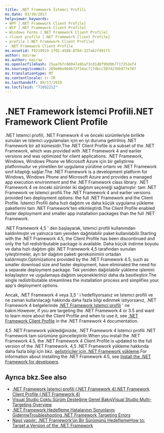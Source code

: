 ```yaml
---
title: .NET Framework İstemci Profili
ms.date: 03/30/2017
helpviewer_keywords:
- WPF [.NET Framework Client Profile]
- WCF [.NET Framework Client Profile]
- Windows Forms [.NET Framework Client Profile]
- client profile [.NET Framework Client Profile]
- profile [.NET Framework Client Profile]
- .NET Framework Client Profile
ms.assetid: f0219919-1f02-4588-8704-327a62fd91f1
author: mairaw
ms.author: mairaw
ms.openlocfilehash: 25aa7b7c88047a95af3cd1d8f99d96771f252ef4
ms.sourcegitcommit: 289e06e904b72f34ac717dbcc5074239b977e707
ms.translationtype: MT
ms.contentlocale: tr-TR
ms.lasthandoff: 09/17/2019
ms.locfileid: "71052212"
---
```

# <a name="net-framework-client-profile"></a><span data-ttu-id="1cb0f-102">.NET Framework İstemci Profili</span><span class="sxs-lookup"><span data-stu-id="1cb0f-102">.NET Framework Client Profile</span></span>
<span data-ttu-id="1cb0f-103">.NET Istemci profili, .NET Framework 4 ve önceki sürümleriyle birlikte sunulan ve istemci uygulamaları için en iyi duruma getirilmiş .NET Framework bir alt kümesidir.</span><span class="sxs-lookup"><span data-stu-id="1cb0f-103">The .NET Client Profile is a subset of the .NET Framework, which was provided with .NET Framework 4 and earlier versions and was optimized for client applications.</span></span> <span data-ttu-id="1cb0f-104">.NET Framework, Windows, Windows Phone ve Microsoft Azure için bir geliştirme platformudur ve yönetilen bir uygulama yürütme ortamı ve .NET Framework sınıf kitaplığı sağlar.</span><span class="sxs-lookup"><span data-stu-id="1cb0f-104">The .NET Framework is a development platform for Windows, Windows Phone and Microsoft Azure and provides a managed app execution environment and the .NET Framework class library.</span></span> <span data-ttu-id="1cb0f-105">.NET Framework 4 ve önceki sürümler iki dağıtım seçeneği sağlamıştır: tam .NET Framework ve Istemci profili.</span><span class="sxs-lookup"><span data-stu-id="1cb0f-105">The .NET Framework 4 and earlier versions provided two deployment options: the full .NET Framework and the Client Profile.</span></span> <span data-ttu-id="1cb0f-106">İstemci Profili daha hızlı dağıtım ve daha küçük uygulama yükleme paketlerini tam .NET Framework'ten etkinleştirdi.</span><span class="sxs-lookup"><span data-stu-id="1cb0f-106">The Client Profile enabled faster deployment and smaller app installation packages than the full .NET Framework.</span></span>  
  
 <span data-ttu-id="1cb0f-107">.NET Framework 4,5 ' den başlayarak, Istemci profili kullanımdan kaldırılmıştır ve yalnızca tam yeniden dağıtılabilir paket kullanılabilir.</span><span class="sxs-lookup"><span data-stu-id="1cb0f-107">Starting with the .NET Framework 4.5, the Client Profile has been discontinued and only the full redistributable package is available.</span></span> <span data-ttu-id="1cb0f-108">Daha küçük indirme boyutu ve daha hızlı dağıtım gibi .NET Framework 4,5 tarafından sunulan iyileştirmeler, ayrı bir dağıtım paketi gereksinimini ortadan kaldırmıştır.</span><span class="sxs-lookup"><span data-stu-id="1cb0f-108">Optimizations provided by the .NET Framework 4.5, such as smaller download size and faster deployment, have eliminated the need for a separate deployment package.</span></span> <span data-ttu-id="1cb0f-109">Tek yeniden dağıtılabilir yükleme işlemini kolaylaştırır ve uygulamaya dağıtım seçeneklerinizi daha da basitleştirir.</span><span class="sxs-lookup"><span data-stu-id="1cb0f-109">The single redistributable streamlines the installation process and simplifies your app's deployment options.</span></span>  
  
 <span data-ttu-id="1cb0f-110">Ancak, .NET Framework 4 veya 3,5 ' i hedefliyorsanız ve Istemci profili ve ne zaman kullanılacağı hakkında daha fazla bilgi edinmek istiyorsanız, .NET Framework 4 belgelerinde [.NET Framework Istemci profili](https://docs.microsoft.com/previous-versions/dotnet/netframework-4.0/cc656912%28v=vs.100%29) ' ne bakın.</span><span class="sxs-lookup"><span data-stu-id="1cb0f-110">However, if you are targeting the .NET Framework 4 or 3.5 and want to learn more about the Client Profile and when to use it, see [.NET Framework Client Profile](https://docs.microsoft.com/previous-versions/dotnet/netframework-4.0/cc656912%28v=vs.100%29) in the .NET Framework 4 documentation.</span></span>  
  
 <span data-ttu-id="1cb0f-111">4,5 .NET Framework yüklediğinizde, .NET Framework 4 Istemci profili .NET Framework tam sürümüne güncelleştirilir.</span><span class="sxs-lookup"><span data-stu-id="1cb0f-111">When you install the .NET Framework 4.5, the .NET Framework 4 Client Profile is updated to the full version of the .NET Framework.</span></span> <span data-ttu-id="1cb0f-112">4,5 .NET Framework yükleme hakkında daha fazla bilgi için bkz. [geliştiriciler için .NET Framework yükleme](../install/guide-for-developers.md).</span><span class="sxs-lookup"><span data-stu-id="1cb0f-112">For information about installing the .NET Framework 4.5, see [Install the .NET Framework for developers](../install/guide-for-developers.md).</span></span>  
  
## <a name="see-also"></a><span data-ttu-id="1cb0f-113">Ayrıca bkz.</span><span class="sxs-lookup"><span data-stu-id="1cb0f-113">See also</span></span>

- [<span data-ttu-id="1cb0f-114">.NET Framework Istemci profili (.NET Framework 4)</span><span class="sxs-lookup"><span data-stu-id="1cb0f-114">.NET Framework Client Profile (.NET Framework 4)</span></span>](https://docs.microsoft.com/previous-versions/dotnet/netframework-4.0/cc656912%28v=vs.100%29)
- [<span data-ttu-id="1cb0f-115">Visual Studio Çoklu Sürüm Desteğine Genel Bakış</span><span class="sxs-lookup"><span data-stu-id="1cb0f-115">Visual Studio Multi-Targeting Overview</span></span>](/visualstudio/ide/visual-studio-multi-targeting-overview)
- [<span data-ttu-id="1cb0f-116">.NET Framework Hedefleme Hatalarının Sorunlarını Giderme</span><span class="sxs-lookup"><span data-stu-id="1cb0f-116">Troubleshooting .NET Framework Targeting Errors</span></span>](/visualstudio/msbuild/troubleshooting-dotnet-framework-targeting-errors)
- [<span data-ttu-id="1cb0f-117">Nasıl yapılır: .NET Framework’ün Bir Sürümünü Hedefleme</span><span class="sxs-lookup"><span data-stu-id="1cb0f-117">How to: Target a Version of the .NET Framework</span></span>](/visualstudio/ide/how-to-target-a-version-of-the-dotnet-framework)
